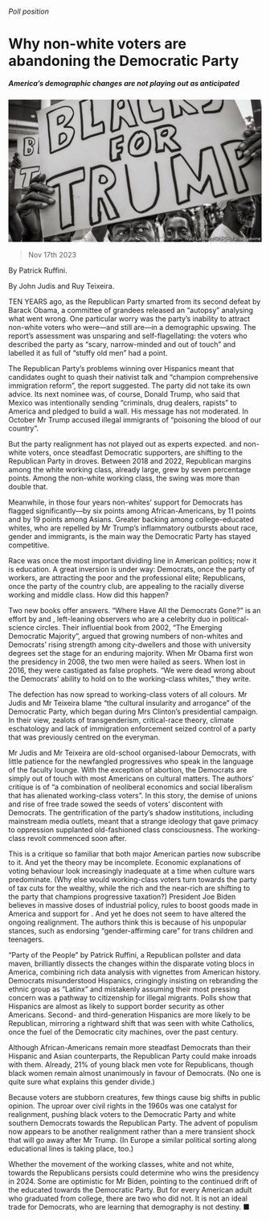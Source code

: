 ###### Poll position

# Why non-white voters are abandoning the Democratic Party 

##### America’s demographic changes are not playing out as anticipated 

![image](images/20231125_CUP001.jpg) 

> Nov 17th 2023 

 By Patrick Ruffini. 

By John Judis and Ruy Teixeira. 

TEN YEARS ago, as the Republican Party smarted from its second defeat by Barack Obama, a committee of grandees released an “autopsy” analysing what went wrong. One particular worry was the party’s inability to attract non-white voters who were—and still are—in a demographic upswing. The report’s assessment was unsparing and self-flagellating: the voters who described the party as “scary, narrow-minded and out of touch” and labelled it as full of “stuffy old men” had a point. 

The Republican Party’s problems winning over Hispanics meant that candidates ought to quash their nativist talk and “champion comprehensive immigration reform”, the report suggested. The party did not take its own advice. Its next nominee was, of course, Donald Trump, who said that Mexico was intentionally sending “criminals, drug dealers, rapists” to America and pledged to build a wall. His message has not moderated. In October Mr Trump accused illegal immigrants of “poisoning the blood of our country”. 

But the party realignment has not played out as experts expected.  and non-white voters, once steadfast Democratic supporters, are shifting to the Republican Party in droves. Between 2018 and 2022, Republican margins among the white working class, already large, grew by seven percentage points. Among the non-white working class, the swing was more than double that. 

Meanwhile, in those four years non-whites’ support for Democrats has flagged significantly—by six points among African-Americans, by 11 points  and by 19 points among Asians. Greater backing among college-educated whites, who are repelled by Mr Trump’s inflammatory outbursts about race, gender and immigrants, is the main way the Democratic Party has stayed competitive. 

Race was once the most important dividing line in American politics; now it is education. A great inversion is under way: Democrats, once the party of workers, are attracting the poor and the professional elite; Republicans, once the party of the country club, are appealing to the racially diverse working and middle class. How did this happen?

Two new books offer answers. “Where Have All the Democrats Gone?” is an effort by  and , left-leaning observers who are a celebrity duo in political-science circles. Their influential book from 2002, “The Emerging Democratic Majority”, argued that growing numbers of non-whites and Democrats’ rising strength among city-dwellers and those with university degrees set the stage for an enduring majority. When Mr Obama first won the presidency in 2008, the two men were hailed as seers. When  lost in 2016, they were castigated as false prophets. “We were dead wrong about the Democrats’ ability to hold on to the working-class whites,” they write. 

The defection has now spread to working-class voters of all colours. Mr Judis and Mr Teixeira blame “the cultural insularity and arrogance” of the Democratic Party, which began during Mrs Clinton’s presidential campaign. In their view, zealots of transgenderism, critical-race theory, climate eschatology and lack of immigration enforcement seized control of a party that was previously centred on the everyman.

Mr Judis and Mr Teixeira are old-school organised-labour Democrats, with little patience for the newfangled progressives who speak in the language of the faculty lounge. With the exception of abortion, the Democrats are simply out of touch with most Americans on cultural matters. The authors’ critique is of “a combination of neoliberal economics and social liberalism that has alienated working-class voters”. In this story, the demise of unions and rise of free trade sowed the seeds of voters’ discontent with Democrats. The gentrification of the party’s shadow institutions, including mainstream media outlets, meant that a strange ideology that gave primacy to oppression supplanted old-fashioned class consciousness. The working-class revolt commenced soon after. 

This is a critique so familiar that both major American parties now subscribe to it. And yet the theory may be incomplete. Economic explanations of voting behaviour look increasingly inadequate at a time when culture wars predominate. (Why else would working-class voters turn towards the party of tax cuts for the wealthy, while the rich and the near-rich are shifting to the party that champions progressive taxation?) President Joe Biden believes in massive doses of industrial policy, rules to boost goods made in America and support for . And yet he does not seem to have altered the ongoing realignment. The authors think this is because of his unpopular stances, such as endorsing “gender-affirming care” for trans children and teenagers.

“Party of the People” by Patrick Ruffini, a Republican pollster and data maven, brilliantly dissects the changes within the disparate voting blocs in America, combining rich data analysis with vignettes from American history. Democrats misunderstood Hispanics, cringingly insisting on rebranding the ethnic group as “Latinx” and mistakenly assuming their most pressing concern was a pathway to citizenship for illegal migrants. Polls show that Hispanics are almost as likely to support border security as other Americans. Second- and third-generation Hispanics are more likely to be Republican, mirroring a rightward shift that was seen with white Catholics, once the fuel of the Democratic city machines, over the past century. 

Although African-Americans remain more steadfast Democrats than their Hispanic and Asian counterparts, the Republican Party could make inroads with them. Already, 21% of young black men vote for Republicans, though black women remain almost unanimously in favour of Democrats. (No one is quite sure what explains this gender divide.) 

Because voters are stubborn creatures, few things cause big shifts in public opinion. The uproar over civil rights in the 1960s was one catalyst for realignment, pushing black voters to the Democratic Party and white southern Democrats towards the Republican Party. The advent of populism now appears to be another realignment rather than a mere transient shock that will go away after Mr Trump. (In Europe a similar political sorting along educational lines is taking place, too.) 

Whether the movement of the working classes, white and not white, towards the Republicans persists could determine who wins the presidency in 2024. Some are optimistic for Mr Biden, pointing to the continued drift of the educated towards the Democratic Party. But for every American adult who graduated from college, there are two who did not. It is not an ideal trade for Democrats, who are learning that demography is not destiny. ■



